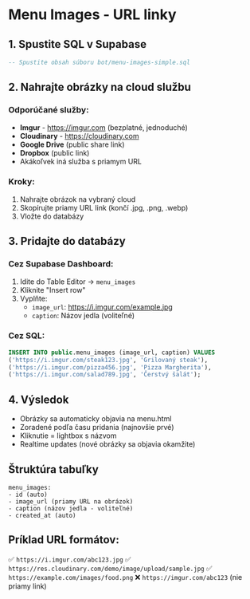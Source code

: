 # Menu Images - URL linky

## 1. Spustite SQL v Supabase

```sql
-- Spustite obsah súboru bot/menu-images-simple.sql
```

## 2. Nahrajte obrázky na cloud službu

### Odporúčané služby:
- **Imgur** - https://imgur.com (bezplatné, jednoduché)
- **Cloudinary** - https://cloudinary.com
- **Google Drive** (public share link)
- **Dropbox** (public link)
- Akákoľvek iná služba s priamym URL

### Kroky:
1. Nahrajte obrázok na vybraný cloud
2. Skopírujte priamy URL link (končí .jpg, .png, .webp)
3. Vložte do databázy

## 3. Pridajte do databázy

### Cez Supabase Dashboard:
1. Idite do Table Editor → `menu_images`
2. Kliknite "Insert row"
3. Vyplňte:
   - `image_url`: https://i.imgur.com/example.jpg
   - `caption`: Názov jedla (voliteľné)

### Cez SQL:
```sql
INSERT INTO public.menu_images (image_url, caption) VALUES
('https://i.imgur.com/steak123.jpg', 'Grilovaný steak'),
('https://i.imgur.com/pizza456.jpg', 'Pizza Margherita'),
('https://i.imgur.com/salad789.jpg', 'Čerstvý šalát');
```

## 4. Výsledok
- Obrázky sa automaticky objavia na menu.html
- Zoradené podľa času pridania (najnovšie prvé)
- Kliknutie = lightbox s názvom
- Realtime updates (nové obrázky sa objavia okamžite)

## Štruktúra tabuľky
```
menu_images:
- id (auto)
- image_url (priamy URL na obrázok)
- caption (názov jedla - voliteľné)  
- created_at (auto)
```

## Príklad URL formátov:
✅ `https://i.imgur.com/abc123.jpg`
✅ `https://res.cloudinary.com/demo/image/upload/sample.jpg`
✅ `https://example.com/images/food.png`
❌ `https://imgur.com/abc123` (nie priamy link)